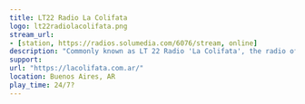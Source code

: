 ```yaml
---
title: LT22 Radio La Colifata
logo: lt22radiolacolifata.png
stream_url:
- [station, https://radios.solumedia.com/6076/stream, online]
description: "Commonly known as LT 22 Radio 'La Colifata', the radio of the current and former internal patients of the Borda Hospital in Buenos Aires, Argentina. It is the first radio in the world to air from within a psychiatric hospital."
support: 
url: "https://lacolifata.com.ar/"
location: Buenos Aires, AR
play_time: 24/7?
---
```

